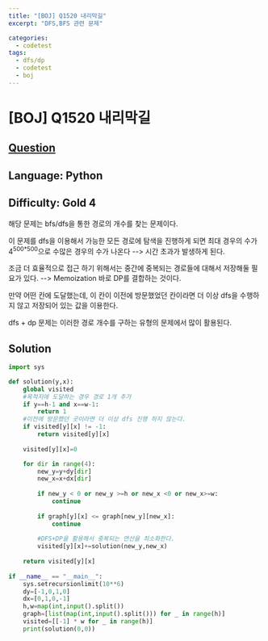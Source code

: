 ```yaml
---
title: "[BOJ] Q1520 내리막길"
excerpt: "DFS,BFS 관련 문제"

categories:
  - codetest
tags:
  - dfs/dp
  - codetest
  - boj
---
```

# [BOJ] Q1520 내리막길
## [Question](https://www.acmicpc.net/problem/1520)
## Language: Python
## Difficulty: Gold 4

해당 문제는 bfs/dfs을 통한 경로의 개수를 찾는 문제이다. 

이 문제를 dfs을 이용해서 가능한 모든 경로에 탐색을 진행하게 되면 최대 경우의 수가 4<sup>500*500</sup>으로 수많은 경우의 수가 나온다 --> 시간 초과가 발생하게 된다.

조금 더 효율적으로 접근 하기 위해서는 중간에 중복되는 경로들에 대해서 저장해둘 필요가 있다. --> Memoization 바로 DP를 결합하는 것이다.

만약 어떤 칸에 도달했는데, 이 칸이 이전에 방문했었던 칸이라면 더 이상 dfs을 수행하지 않고 저장되어 있는 값을 이용한다.

dfs + dp 문제는 이러한 경로 개수를 구하는 유형의 문제에서 많이 활용된다.
## Solution

```python
import sys

def solution(y,x):
    global visited
    #목적지에 도달하는 경우 경로 1개 추가
    if y==h-1 and x==w-1:
        return 1
    #이전에 방문했던 곳이라면 더 이상 dfs 진행 하지 않는다.
    if visited[y][x] != -1:
        return visited[y][x]
      
    visited[y][x]=0

    for dir in range(4):
        new_y=y+dy[dir]
        new_x=x+dx[dir]
        
        if new_y < 0 or new_y >=h or new_x <0 or new_x>=w:
            continue
  
        if graph[y][x] <= graph[new_y][new_x]:
            continue
          
        #DFS+DP을 활용해서 중복되는 연산을 최소화한다.
        visited[y][x]+=solution(new_y,new_x)    
      
    return visited[y][x]
    
if __name__ == "__main__":
    sys.setrecursionlimit(10**6)
    dy=[-1,0,1,0]
    dx=[0,1,0,-1]
    h,w=map(int,input().split())
    graph=[list(map(int,input().split())) for _ in range(h)]
    visited=[[-1] * w for _ in range(h)]
    print(solution(0,0))
```